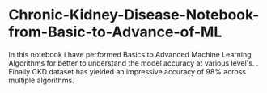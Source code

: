# Chronic-Kidney-Disease-Notebook-from-Basic-to-Advance-of-ML
In this notebook i have performed Basics to Advanced Machine Learning Algorithms for better to understand the model accuracy at various level's.  . Finally CKD dataset has yielded an impressive accuracy of 98% across multiple algorithms. 
